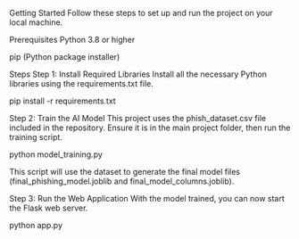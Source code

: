 Getting Started
Follow these steps to set up and run the project on your local machine.

Prerequisites
Python 3.8 or higher

pip (Python package installer)

Steps
Step 1: Install Required Libraries
Install all the necessary Python libraries using the requirements.txt file.

pip install -r requirements.txt

Step 2: Train the AI Model
This project uses the phish_dataset.csv file included in the repository. Ensure it is in the main project folder, then run the training script.

python model_training.py

This script will use the dataset to generate the final model files (final_phishing_model.joblib and final_model_columns.joblib).

Step 3: Run the Web Application
With the model trained, you can now start the Flask web server.

python app.py
